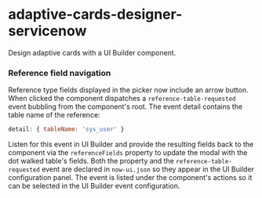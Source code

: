 adaptive-cards-designer-servicenow
===================================
Design adaptive cards with a UI Builder component.

### Reference field navigation

Reference type fields displayed in the picker now include an arrow button. When
clicked the component dispatches a `reference-table-requested` event bubbling
from the component's root. The event detail contains the table name of the
reference:

```javascript
detail: { tableName: 'sys_user' }
```

Listen for this event in UI Builder and provide the resulting fields back to the
component via the `referenceFields` property to update the modal with the dot
walked table's fields. Both the property and the `reference-table-requested`
event are declared in `now-ui.json` so they appear in the UI Builder
configuration panel. The event is listed under the component's actions so it can
be selected in the UI Builder event configuration.